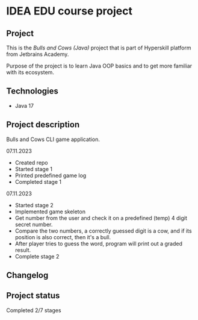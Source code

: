 # IDEA EDU course project

## Project
This is the *Bulls and Cows (Java)* project that is part of Hyperskill platform from Jetbrains Academy.

Purpose of the project is to learn Java OOP basics and to get more familiar with its ecosystem.

## Technologies

- Java 17

## Project description
Bulls and Cows CLI game application.

07.11.2023
- Created repo
- Started stage 1
- Printed predefined game log
- Completed stage 1

07.11.2023
- Started stage 2
- Implemented game skeleton
- Get number from the user and check it on a predefined (temp) 4 digit secret number.
- Compare the two numbers, a correctly guessed digit is a cow, and if its position is also correct, then it's a bull.
- After player tries to guess the word, program will print out a graded result.
- Complete stage 2

## Changelog

## Project status

Completed 2/7 stages